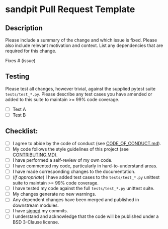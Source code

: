 # sandpit Pull Request Template

## Description

Please include a summary of the change and which issue is fixed. Please also include relevant motivation and context. List any dependencies that are required for this change.

Fixes # (issue)

## Testing

Please test all changes, however trivial, against the supplied pytest suite `tests/test_*.py`. Please describe any test cases you have amended or added to this suite to maintain >= 99% code coverage.

- [ ] Test A
- [ ] Test B

## Checklist:

- [ ] I agree to abide by the code of conduct (see [CODE_OF_CONDUCT.md](https://github.com/semuadming/sandpit/blob/master/CODE_OF_CONDUCT.md)).
- [ ] My code follows the style guidelines of this project (see [CONTRIBUTING.MD](https://github.com/semuadmin/sandpit/blob/master/CONTRIBUTING.md)).
- [ ] I have performed a self-review of my own code.
- [ ] I have commented my code, particularly in hard-to-understand areas.
- [ ] I have made corresponding changes to the documentation.
- [ ] (*if appropriate*) I have added test cases to the `tests/test_*.py` unittest suite to maintain >= 99% code coverage.
- [ ] I have tested my code against the full `tests/test_*.py` unittest suite.
- [ ] My changes generate no new warnings.
- [ ] Any dependent changes have been merged and published in downstream modules.
- [ ] I have [signed](https://docs.github.com/en/authentication/managing-commit-signature-verification/signing-commits) my commits.
- [ ] I understand and acknowledge that the code will be published under a BSD 3-Clause license.
